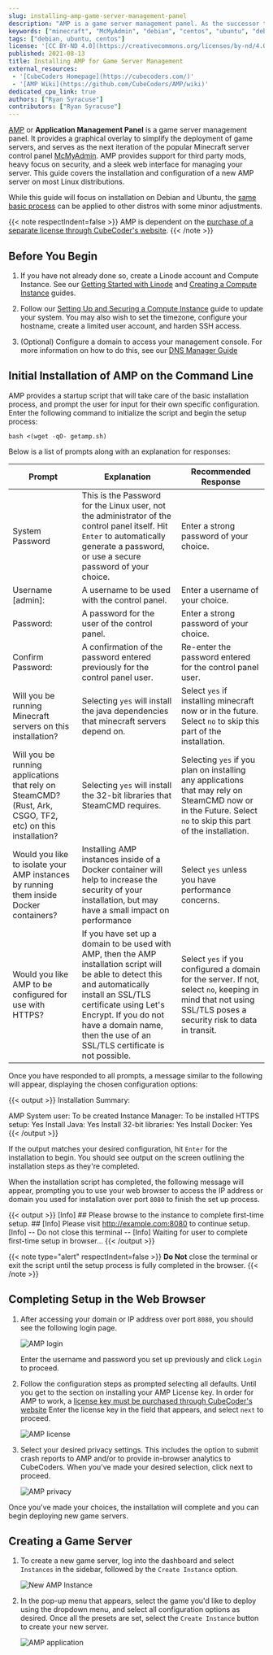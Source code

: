 ```yaml
---
slug: installing-amp-game-server-management-panel
description: "AMP is a game server management panel. As the successor to McMyAdmin, it provides a web interface to install games, mods, and increases server security."
keywords: ["minecraft", "McMyAdmin", "debian", "centos", "ubuntu", "debian 9"]
tags: ["debian, ubuntu, centos"]
license: '[CC BY-ND 4.0](https://creativecommons.org/licenses/by-nd/4.0)'
published: 2021-08-13
title: Installing AMP for Game Server Management
external_resources:
 - '[CubeCoders Homepage](https://cubecoders.com/)'
 - '[AMP Wiki](https://github.com/CubeCoders/AMP/wiki)'
dedicated_cpu_link: true
authors: ["Ryan Syracuse"]
contributors: ["Ryan Syracuse"]
---
```


[AMP](https://cubecoders.com/AMP) or **Application Management Panel** is a game server management panel. It provides a graphical overlay to simplify the deployment of game servers, and serves as the next iteration of the popular Minecraft server control panel [McMyAdmin](https://www.mcmyadmin.com/). AMP provides support for third party mods, heavy focus on security, and a sleek web interface for managing your server. This guide covers the installation and configuration of a new AMP server on most Linux distributions.

While this guide will focus on installation on Debian and Ubuntu, the [same basic process](https://cubecoders.com/AMPInstall) can be applied to other distros with some minor adjustments.

{{< note respectIndent=false >}}
AMP is dependent on the [purchase of a separate license through CubeCoder's website](https://cubecoders.com/AMP#buyAMP).
{{< /note >}}

## Before You Begin

1.  If you have not already done so, create a Linode account and Compute Instance. See our [Getting Started with Linode](/docs/products/platform/get-started/) and [Creating a Compute Instance](/docs/products/compute/compute-instances/guides/create/) guides.

1.  Follow our [Setting Up and Securing a Compute Instance](/docs/products/compute/compute-instances/guides/set-up-and-secure/) guide to update your system. You may also wish to set the timezone, configure your hostname, create a limited user account, and harden SSH access.

1. (Optional) Configure a domain to access your management console. For more information on how to do this, see our [DNS Manager Guide](/docs/products/networking/dns-manager/)

## Initial Installation of AMP on the Command Line

AMP provides a startup script that will take care of the basic installation process, and prompt the user for input for their own specific configuration. Enter the following command to initialize the script and begin the setup process:

    bash <(wget -qO- getamp.sh)

Below is a list of prompts along with an explanation for responses:

| Prompt | Explanation | Recommended Response |
| ----------- | ----------- | ----------- |
| System Password | This is the Password for the Linux user, not the administrator of the control panel itself. Hit `Enter` to automatically generate a password, or use a secure password of your choice. | Enter a strong password of your choice. |
| Username [admin]: | A username to be used with the control panel. | Enter a username of your choice. |
| Password: | A password for the user of the control panel. | Enter a strong password of your choice. |
| Confirm Password: | A confirmation of the password entered previously for the control panel user. | Re-enter the password entered for the control panel user. |
| Will you be running Minecraft servers on this installation? | Selecting `yes` will install the java dependencies that minecraft servers depend on. | Select `yes` if installing minecraft now or in the future. Select `no` to skip this part of the installation. |
| Will you be running applications that rely on SteamCMD? (Rust, Ark, CSGO, TF2, etc) on this installation? | Selecting `yes` will install the 32-bit libraries that SteamCMD requires. | Selecting `yes` if you plan on installing any applications that may rely on SteamCMD now or in the Future. Select `no` to skip this part of the installation. |
| Would you like to isolate your AMP instances by running them inside Docker containers? | Installing AMP instances inside of a Docker container will help to increase the security of your installation, but may have a small impact on performance | Select `yes` unless you have performance concerns. |
| Would you like AMP to be configured for use with HTTPS? | If you have set up a domain to be used with AMP, then the AMP installation script will be able to detect this and automatically install an SSL/TLS certificate using Let's Encrypt. If you do not have a domain name, then the use of an SSL/TLS certificate is not possible.| Select `yes` if you configured a domain for the server. If not, select `no`, keeping in mind that not using SSL/TLS poses a security risk to data in transit. |

Once you have responded to all prompts, a message similar to the following will appear, displaying the chosen configuration options:

{{< output >}}
Installation Summary:

AMP System user:		To be created
Instance Manager:		To be installed
HTTPS setup:			Yes
Install Java:			Yes
Install 32-bit libraries:	Yes
Install Docker:			Yes
{{< /output >}}

If the output matches your desired configuration, hit `Enter` for the installation to begin. You should see output on the screen outlining the installation steps as they're completed.

When the installation script has completed, the following message will appear, prompting you to use your web browser to access the IP address or domain you used for installation over port `8080` to finish the set up process.

{{< output >}}
[Info] ## Please browse to the instance to complete first-time setup. ##
[Info] Please visit http://example.com:8080 to continue setup.
[Info] -- Do not close this terminal --
[Info] Waiting for user to complete first-time setup in browser...
{{< /output >}}

{{< note type="alert" respectIndent=false >}}
**Do Not** close the terminal or exit the script until the setup process is fully completed in the browser.
{{< /note >}}

## Completing Setup in the Web Browser

1. After accessing your domain or IP address over port `8080`, you should see the following login page.

    ![AMP login](amplogin.png)

    Enter the username and password you set up previously and click `Login` to proceed.

1. Follow the configuration steps as prompted selecting all defaults. Until you get to the section on installing your AMP License key. In order for AMP to work, a [license key must be purchased through CubeCoder's website](https://cubecoders.com/AMP#buyAMP) Enter the license key in the field that appears, and select `next` to proceed.

    ![AMP license](amplicense.png)

1. Select your desired privacy settings. This includes the option to submit crash reports to AMP and/or to provide in-browser analytics to CubeCoders. When you've made your desired selection, click next to proceed.

    ![AMP privacy](ampprivacy.png)

Once you've made your choices, the installation will complete and you can begin deploying new game servers.

## Creating a Game Server

1. To create a new game server, log into the dashboard and select `Instances` in the sidebar, followed by the `Create Instance` option.

    ![New AMP Instance](ampinstance.png)

1. In the pop-up menu that appears, select the game you'd like to deploy using the dropdown menu, and select all configuration options as desired. Once all the presets are set, select the `Create Instance` button to create your new server.

    ![AMP application](ampapplication.png)
